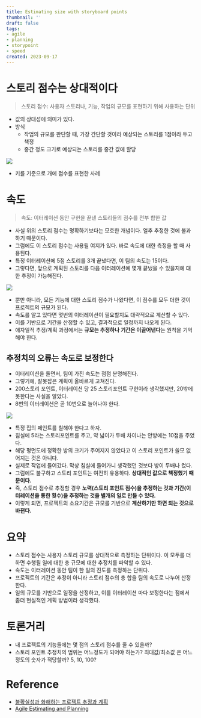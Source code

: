 ```yaml
---
title: Estimating size with storyboard points
thumbnail: ''
draft: false
tags:
- agile
- planning
- storypoint
- speed
created: 2023-09-17
---
```


# 스토리 점수는 상대적이다

 > 
 > 스토리 점수: 사용자 스토리나, 기능, 작업의 규모를 표현하기 위해 사용하는 단위

* 값의 상대성에 의미가 있다.
* 방식
  * 작업의 규모를 판단할 때, 가장 간단할 것이라 예상되는 스토리를 1점이라 두고 책정
  * 중간 정도 크기로 예상되는 스토리를 중간 값에 할당

![](AgileEstimatingAndPlanning_04_EstimatingSizeWithStoryPoints_0.png)

* 키를 기준으로 개에 점수를 표현한 사례

# 속도

 > 
 > 속도: 이터레이션 동안 구현을 끝낸 스토리들의 점수를 전부 합한 값

* 사실 위의 스토리 점수는 명확하기보다는 모호한 개념이다. 얼추 추정한 것에 불과하기 때문이다.
* 그럼에도 이 스토리 점수는 사용될 여지가 있다. 바로 속도에 대한 측정을 할 때 사용된다.
* 특정 이터레이션에 5점 스토리를 3개 끝냈다면, 이 팀의 속도는 15이다.
* 그렇다면, 앞으로 계획된 스토리를 다음 이터레이션에 몇개 끝냈을 수 있을지에 대한 추정이 가능해진다.

![](AgileEstimatingAndPlanning_04_EstimatingSizeWithStoryPoints_1.png)

* 뿐만 아니라, 모든 기능에 대한 스토리 점수가 나왔다면, 이 점수를 모두 더한 것이 프로젝트의 규모가 된다.
* 속도를 알고 있다면 몇번의 이터레이션이 필요할지도 대략적으로 계산할 수 있다.
* 이를 기반으로 기간을 산정할 수 있고, 결과적으로 일정까지 나오게 된다.
* 애자일적 추정/계획 과정에서는 **규모는 추정하나 기간은 이끌어낸다**는 원칙을 기억해야 한다.

## 추정치의 오류는 속도로 보정한다

* 이터레이션을 돌면서, 팀이 가진 속도는 점점 분명해진다.
* 그렇기에, 잘못잡은 계획이 올바르게 고쳐진다.
* 200스토리 포인트, 이터레이션 당 25 스토리포인트 구현이라 생각했지만, 20밖에 못한다는 사실을 알았다.
* 8번의 이터레이션은 곧 10번으로 늘어나야 한다.

![](AgileEstimatingAndPlanning_04_EstimatingSizeWithStoryPoints_2.png)

* 특정 집의 페인트를 칠해야 한다고 하자.
* 침실에 5라는 스토리포인트를 주고, 약 넓이가 두배 차이나는 안방에는 10점을 주었다.
* 해당 평면도에 정확한 방의 크기가 주어지지 않았다고 이 스토리 포인트가 쓸모 없어지는 것은 아니다.
* 실제로 작업에 들어갔다. 막상 침실에 들어가니 생각했던 것보다 방이 두배나 컸다.
* 그럼에도 불구하고 스토리 포인트는 여전히 유용하다. **상대적인 값으로 책정했기 때문이다.**
* 즉, 스토리 점수로 추정할 경우 **노력(스토리 포인트 점수)을 추정하는 것과 기간(이터레이션을 통한 횟수)을 추정하는 것을 별개의 일로 만들 수 있다.**
* 이렇게 되면, 프로젝트의 소요기간은 규모를 기반으로 **계산하기만 하면 되는 것으로 바뀐다.**

# 요약

* 스토리 점수는 사용자 스토리 규모를 상대적으로 측정하는 단위이다. 이 모두를 더하면 수행될 일에 대한 총 규모에 대한 추정치를 파악할 수 있다.
* 속도는 이터레이션 동안 팀이 한 일의 진도를 측정하는 단위다.
* 프로젝트의 기간은 추정이 아니라 스토리 점수의 총 합을 팀의 속도로 나누어 산정한다.
* 일의 규모를 기반으로 일정을 산정하고, 이를 이터레이션 마다 보정한다는 점에서 좀더 현실적인 계획 방법이라 생각했다.

# 토론거리

* 내 프로젝트의 기능들에는 몇 점의 스토리 점수를 줄 수 있을까?
* 스토리 포인트 추정치의 범위는 어느정도가 되어야 하는가? 최대값/최소값 은 어느정도의 숫자가 적당할까? 5, 10, 100?

# Reference

* [불확실성과 화해하는 프로젝트 추정과 계획](http://www.yes24.com/Product/Goods/3067853)
* [Agile Estimating and Planning](https://www.amazon.com/Agile-Estimating-Planning-Mike-Cohn/dp/0131479415)

